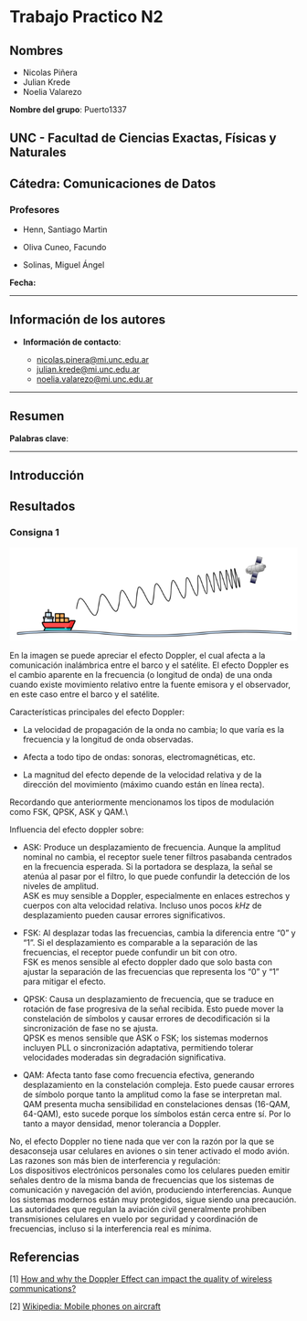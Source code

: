 # Trabajo Practico N2

## Nombres

- Nicolas Piñera
- Julian Krede
- Noelia Valarezo

**Nombre del grupo**: Puerto1337

## UNC - Facultad de Ciencias Exactas, Físicas y Naturales

## Cátedra: Comunicaciones de Datos

### Profesores

- Henn, Santiago Martin

- Oliva Cuneo, Facundo

- Solinas, Miguel Ángel

**Fecha:**

---

## Información de los autores

- **Información de contacto**:

  - [nicolas.pinera@mi.unc.edu.ar](mailto:nicolas.pinera@mi.unc.edu.ar)
  - [julian.krede@mi.unc.edu.ar](mailto:julian.krede@mi.unc.edu.ar)
  - [noelia.valarezo@mi.unc.edu.ar](mailto:noelia.valarezo@mi.unc.edu.ar)

---

## Resumen

**Palabras clave**:

---

## Introducción

## Resultados

### Consigna 1

![Efecto-Doppler](img/efecto-doppler.png)

En la imagen se puede apreciar el efecto Doppler, el cual afecta a la comunicación inalámbrica entre el barco y el satélite.
El efecto Doppler es el cambio aparente en la frecuencia (o longitud de onda) de una onda cuando existe movimiento relativo entre la fuente emisora y el observador, en este caso entre el barco y el satélite.

Características principales del efecto Doppler:

- La velocidad de propagación de la onda no cambia; lo que varía es la frecuencia y la longitud de onda observadas.

- Afecta a todo tipo de ondas: sonoras, electromagnéticas, etc.

- La magnitud del efecto depende de la velocidad relativa y de la dirección del movimiento (máximo cuando están en línea recta).

Recordando que anteriormente mencionamos los tipos de modulación como FSK, QPSK, ASK y QAM.\

Influencia del efecto doppler sobre:

- ASK: Produce un desplazamiento de frecuencia. Aunque la amplitud nominal no cambia, el receptor suele tener filtros pasabanda centrados en la frecuencia esperada. Si la portadora se desplaza, la señal se atenúa al pasar por el filtro, lo que puede confundir la detección de los niveles de amplitud.\
ASK es muy sensible a Doppler, especialmente en enlaces estrechos y cuerpos con alta velocidad relativa. Incluso unos pocos $kHz$ de desplazamiento pueden causar errores significativos.

- FSK: Al desplazar todas las frecuencias, cambia la diferencia entre “0” y “1”. Si el desplazamiento es comparable a la separación de las frecuencias, el receptor puede confundir un bit con otro.\
FSK es menos sensible al efecto doppler dado que solo basta con ajustar la separación de las frecuencias que representa los “0” y “1” para mitigar el efecto.

- QPSK: Causa un desplazamiento de frecuencia, que se traduce en rotación de fase progresiva de la señal recibida. Esto puede mover la constelación de símbolos y causar errores de decodificación si la sincronización de fase no se ajusta.\
QPSK es menos sensible que ASK o FSK; los sistemas modernos incluyen PLL o sincronización adaptativa, permitiendo tolerar velocidades moderadas sin degradación significativa.

- QAM: Afecta tanto fase como frecuencia efectiva, generando desplazamiento en la constelación compleja. Esto puede causar errores de símbolo porque tanto la amplitud como la fase se interpretan mal.\
QAM presenta mucha sensibilidad en constelaciones densas (16-QAM, 64-QAM), esto sucede porque los símbolos están cerca entre sí. Por lo tanto a mayor densidad, menor tolerancia a Doppler.

No, el efecto Doppler no tiene nada que ver con la razón por la que se desaconseja usar celulares en aviones o sin tener activado el modo avión. Las razones son más bien de interferencia y regulación:\
Los dispositivos electrónicos personales como los celulares pueden emitir señales dentro de la misma banda de frecuencias que los sistemas de comunicación y navegación del avión, produciendo interferencias. Aunque los sistemas modernos están muy protegidos, sigue siendo una precaución.\
Las autoridades que regulan la aviación civil generalmente prohíben transmisiones celulares en vuelo por seguridad y coordinación de frecuencias, incluso si la interferencia real es mínima.

## Referencias

[1] [How and why the Doppler Effect can impact the quality of wireless communications?](https://www.telecomhall.net/t/how-and-why-the-doppler-effect-can-impact-the-quality-of-wireless-communications/23159)

[2] [Wikipedia: Mobile phones on aircraft](https://en.wikipedia.org/wiki/Mobile_phones_on_aircraft)
